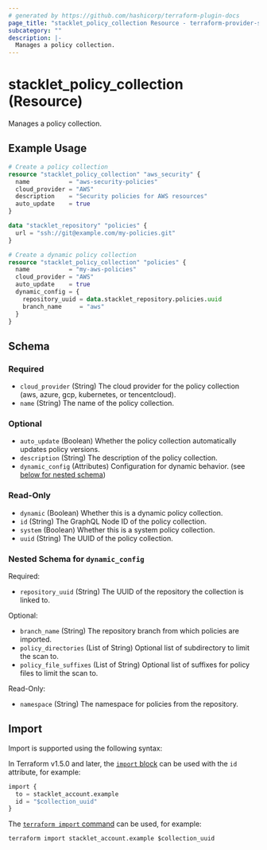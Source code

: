 ```yaml
---
# generated by https://github.com/hashicorp/terraform-plugin-docs
page_title: "stacklet_policy_collection Resource - terraform-provider-stacklet"
subcategory: ""
description: |-
  Manages a policy collection.
---
```


# stacklet_policy_collection (Resource)

Manages a policy collection.

## Example Usage

```terraform
# Create a policy collection
resource "stacklet_policy_collection" "aws_security" {
  name           = "aws-security-policies"
  cloud_provider = "AWS"
  description    = "Security policies for AWS resources"
  auto_update    = true
}

data "stacklet_repository" "policies" {
  url = "ssh://git@example.com/my-policies.git"
}

# Create a dynamic policy collection
resource "stacklet_policy_collection" "policies" {
  name           = "my-aws-policies"
  cloud_provider = "AWS"
  auto_update    = true
  dynamic_config = {
    repository_uuid = data.stacklet_repository.policies.uuid
    branch_name     = "aws"
  }
}
```

<!-- schema generated by tfplugindocs -->
## Schema

### Required

- `cloud_provider` (String) The cloud provider for the policy collection (aws, azure, gcp, kubernetes, or tencentcloud).
- `name` (String) The name of the policy collection.

### Optional

- `auto_update` (Boolean) Whether the policy collection automatically updates policy versions.
- `description` (String) The description of the policy collection.
- `dynamic_config` (Attributes) Configuration for dynamic behavior. (see [below for nested schema](#nestedatt--dynamic_config))

### Read-Only

- `dynamic` (Boolean) Whether this is a dynamic policy collection.
- `id` (String) The GraphQL Node ID of the policy collection.
- `system` (Boolean) Whether this is a system policy collection.
- `uuid` (String) The UUID of the policy collection.

<a id="nestedatt--dynamic_config"></a>
### Nested Schema for `dynamic_config`

Required:

- `repository_uuid` (String) The UUID of the repository the collection is linked to.

Optional:

- `branch_name` (String) The repository branch from which policies are imported.
- `policy_directories` (List of String) Optional list of subdirectory to limit the scan to.
- `policy_file_suffixes` (List of String) Optional list of suffixes for policy files to limit the scan to.

Read-Only:

- `namespace` (String) The namespace for policies from the repository.

## Import

Import is supported using the following syntax:

In Terraform v1.5.0 and later, the [`import` block](https://developer.hashicorp.com/terraform/language/import) can be used with the `id` attribute, for example:

```terraform
import {
  to = stacklet_account.example
  id = "$collection_uuid"
}
```

The [`terraform import` command](https://developer.hashicorp.com/terraform/cli/commands/import) can be used, for example:

```shell
terraform import stacklet_account.example $collection_uuid
```
